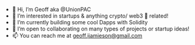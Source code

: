 - 👋 Hi, I’m Geoff aka @UnionPAC
- 👀 I’m interested in startups & anything crypto/ web3 🌈 related!
- 🌱 I’m currently building some cool Dapps with Solidity
- 💞️ I’m open to collaborating on many types of projects or startup ideas! 
- 📫 You can reach me at geoff.ijamieson@gmail.com

<!---
UnionPAC/UnionPAC is a ✨ special ✨ repository because its `README.md` (this file) appears on your GitHub profile.
You can click the Preview link to take a look at your changes.
--->
